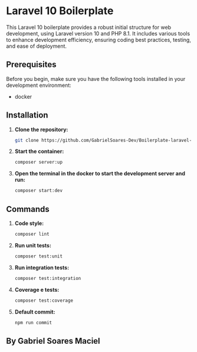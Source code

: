 # Laravel 10 Boilerplate

This Laravel 10 boilerplate provides a robust initial structure for web development, using Laravel version 10 and PHP 8.1. It includes various tools to enhance development efficiency, ensuring coding best practices, testing, and ease of deployment.

## Prerequisites

Before you begin, make sure you have the following tools installed in your development environment:

- docker


## Installation

1. **Clone the repository:**

   ```bash
   git clone https://github.com/GabrielSoares-Dev/Boilerplate-laravel-10.git


2. **Start the container:**

   ```bash
   composer server:up

3. **Open the terminal in the docker to start the development server and run:**

   ```bash
   composer start:dev

## Commands

1. **Code style:**

   ```bash
   composer lint

2. **Run unit tests:**

   ```bash
   composer test:unit
2. **Run integration tests:**

   ```bash
   composer test:integration

3. **Coverage e tests:**

   ```bash
   composer test:coverage


4. **Default commit:**

   ```bash
   npm run commit

## By Gabriel Soares Maciel